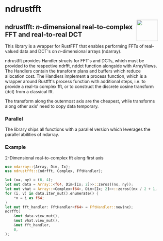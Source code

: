 # ndrustfft
<img align="right" src="https://rustacean.net/assets/cuddlyferris.png" width="70">

## ndrustfft: *n*-dimensional real-to-complex FFT and real-to-real DCT

This library is a wrapper for RustFFT that enables performing FFTs of real-valued data
and DCT's on *n*-dimensional arrays (ndarray).

ndrustfft provides Handler structs for FFT's and DCTs, which must be provided
to the respective ndrfft, nddct function alongside with ArrayViews.
The Handlers contain the transform plans and buffers which reduce allocation cost.
The Handlers implement a process function, which is a wrapper around Rustfft's
process function with additional steps, i.e. to provide a real-to complex fft,
or to construct the discrete cosine transform (dct) from a classical fft.

The transform along the outermost axis are the cheapest, while transforms along
other axis' need to copy data temporary.

### Parallel
The library ships all functions with a parallel version
which leverages the parallel abilities of ndarray.

### Example
2-Dimensional real-to-complex fft along first axis
```rust
use ndarray::{Array, Dim, Ix};
use ndrustfft::{ndrfft, Complex, FftHandler};

let (nx, ny) = (6, 4);
let mut data = Array::<f64, Dim<[Ix; 2]>>::zeros((nx, ny));
let mut vhat = Array::<Complex<f64>, Dim<[Ix; 2]>>::zeros((nx / 2 + 1, ny));
for (i, v) in data.iter_mut().enumerate() {
    *v = i as f64;
}
let mut fft_handler: FftHandler<f64> = FftHandler::new(nx);
ndrfft(
    &mut data.view_mut(),
    &mut vhat.view_mut(),
    &mut fft_handler,
    0,
);
```

